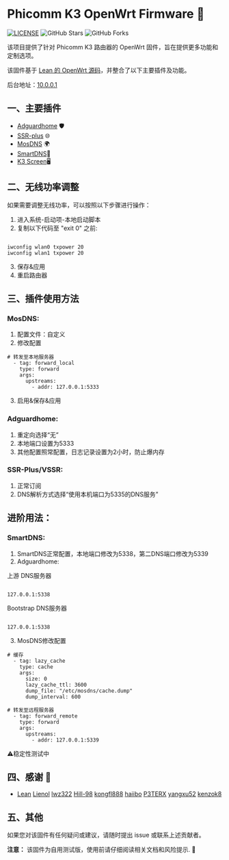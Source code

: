 
# Phicomm K3 OpenWrt Firmware 🚀
[![LICENSE](https://img.shields.io/github/license/mashape/apistatus.svg?style=flat-square&label=LICENSE)](https://github.com/JE668/Phicomm-K3-LEDE-Firmware-Lean/blob/master/LICENSE)
![GitHub Stars](https://img.shields.io/github/stars/JE668/Phicomm-K3-LEDE-Firmware-Lean.svg?style=flat-square&label=Stars&logo=github)
![GitHub Forks](https://img.shields.io/github/forks/JE668/Phicomm-K3-LEDE-Firmware-Lean.svg?style=flat-square&label=Forks&logo=github)

该项目提供了针对 Phicomm K3 路由器的 OpenWrt 固件，旨在提供更多功能和定制选项。

该固件基于 [Lean 的 OpenWrt 源码](https://github.com/coolsnowwolf/lede)，并整合了以下主要插件及功能。

后台地址：[10.0.0.1](10.0.0.1)

## 一、主要插件

- [Adguardhome](https://github.com/kongfl888/luci-app-adguardhome) 🛡️
- [SSR-plus](https://github.com/fw876/helloworld) 🌐
- [MosDNS](https://github.com/sbwml/luci-app-mosdns) 🌍
- [SmartDNS](https://github.com/pymumu/openwrt-smartdns)🛜
- [K3 Screen](https://github.com/lwz322/k3screenctrl_build)🖥️


## 二、无线功率调整

如果需要调整无线功率，可以按照以下步骤进行操作：

1. 进入系统-启动项-本地启动脚本
2. 复制以下代码至 "exit 0" 之前:
```shell

iwconfig wlan0 txpower 20
iwconfig wlan1 txpower 20

```
3. 保存&应用
4. 重启路由器


## 三、插件使用方法

### MosDNS:

1. 配置文件：自定义
2. 修改配置
```shell
# 转发至本地服务器
  - tag: forward_local
    type: forward
    args:
      upstreams:
        - addr: 127.0.0.1:5333
```
3. 启用&保存&应用



### Adguardhome:

1. 重定向选择“无”
2. 本地端口设置为5333
3. 其他配置照常配置，日志记录设置为2小时，防止爆内存


### SSR-Plus/VSSR:

1. 正常订阅
2. DNS解析方式选择“使用本机端口为5335的DNS服务”


## 进阶用法：

### SmartDNS:

1. SmartDNS正常配置，本地端口修改为5338，第二DNS端口修改为5339
2. Adguardhome:
   
上游 DNS服务器
```shell

127.0.0.1:5338

```

Bootstrap DNS服务器
```shell

127.0.0.1:5338

```

3. MosDNS修改配置
```shell
# 缓存
  - tag: lazy_cache
    type: cache
    args:
      size: 0
      lazy_cache_ttl: 3600
      dump_file: "/etc/mosdns/cache.dump"
      dump_interval: 600
```

```shell
# 转发至远程服务器
  - tag: forward_remote
    type: forward
    args:
      upstreams:
        - addr: 127.0.0.1:5339
```   

⚠️稳定性测试中


## 四、感谢 🙏

- [Lean](https://github.com/coolsnowwolf)  [Lienol](https://github.com/Lienol)  [lwz322](https://github.com/lwz322)  [Hill-98](https://github.com/Hill-98)  [kongfl888](https://github.com/kongfl888) [haiibo](https://github.com/haiibo)  [P3TERX](https://github.com/P3TERX)  [yangxu52](https://github.com/yangxu52)  [kenzok8](https://github.com/kenzok8) 


## 五、其他

如果您对该固件有任何疑问或建议，请随时提出 issue 或联系上述贡献者。

**注意：** 该固件为自用测试版，使用前请仔细阅读相关文档和风险提示. 🚨
